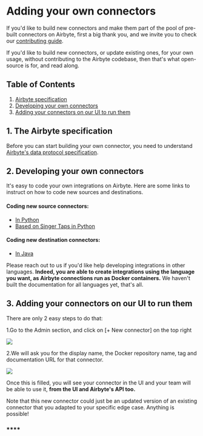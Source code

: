 # Adding your own connectors

If you'd like to build new connectors and make them part of the pool of pre-built connectors on Airbyte, first a big thank you, and we invite you to check our [contributing guide](https://docs.airbyte.io/contributing/contributing-to-airbyte).

If you'd like to build new connectors, or update existing ones, for your own usage, without contributing to the Airbyte codebase, then that's what open-source is for, and read along. 

## Table of Contents

1. [Airbyte specification](https://docs.airbyte.io/v/dx-to-add-own-connector_suggestion/integrations/adding-your-own-connectors#1-the-airbyte-specification)
2. [Developing your own connectors](https://docs.airbyte.io/v/dx-to-add-own-connector_suggestion/integrations/adding-your-own-connectors#2-developing-your-own-connectors)
3. [Adding your connectors on our UI to run them](https://docs.airbyte.io/v/dx-to-add-own-connector_suggestion/integrations/adding-your-own-connectors#3-adding-your-connectors-on-our-ui-to-run-them)

## 1. The Airbyte specification

Before you can start building your own connector, you need to understand [Airbyte's data protocol specification](https://docs.airbyte.io/architecture/airbyte-specification). 

## 2. Developing your own connectors

It's easy to code your own integrations on Airbyte. Here are some links to instruct on how to code new sources and destinations. 

#### **Coding new source connectors:**

* [In Python](https://github.com/airbytehq/airbyte/blob/master/airbyte-integrations/connector-templates/python-source/README.md)
* [Based on Singer Taps in Python](https://github.com/airbytehq/airbyte/blob/master/airbyte-integrations/connector-templates/singer-source/README.md)

#### **Coding new destination connectors:**

* [In Java](https://github.com/airbytehq/airbyte/blob/master/airbyte-integrations/connector-templates/java-destination/README.md)

Please reach out to us if you'd like help developing integrations in other languages. **Indeed, you are able to create integrations using the language you want, as Airbyte connections run as Docker containers.** We haven't built the documentation for all languages yet, that's all. 

## 3. Adding your connectors on our UI to run them

There are only 2 easy steps to do that: 

1.Go to the Admin section, and click on \[+ New connector\] on the top right

![](https://lh4.googleusercontent.com/8lW_KRkw8w8q96JUJ7Snxj9MRC8toOyd7avLEj9anID53Q7Vj1bkPRSp8skV1VcIJPWsjWugX0pj0jCZ2jdaBwqhZED9E7DN5SRX_FWyRMdQu1eRojCTGm3xW2R8xYC9JE_kQtwn)

2.We will ask you for the display name, the Docker repository name, tag and documentation URL for that connector. 

![](https://lh6.googleusercontent.com/UfEol2AKAR-7pKtJnzPNRoEDgOlEfoi9cA3SzB1NboENOZnniaJFfUGcCcVxYtzC8R97tnLwOh28Er5wS_aNujfXCSKUh0K7lhu7xUFYm4oiVCDlFdsdJNvgVihWp0u13ZNyzFuA)

Once this is filled, you will see your connector in the UI and your team will be able to use it, **from the UI and Airbyte's API too.** 

Note that this new connector could just be an updated version of an existing connector that you adapted to your specific edge case. Anything is possible!

### \*\*\*\*

